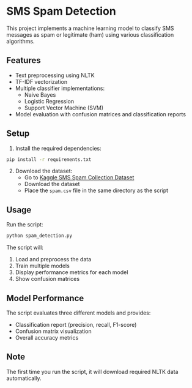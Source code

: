 # SMS Spam Detection

This project implements a machine learning model to classify SMS messages as spam or legitimate (ham) using various classification algorithms.

## Features

- Text preprocessing using NLTK
- TF-IDF vectorization
- Multiple classifier implementations:
  - Naive Bayes
  - Logistic Regression
  - Support Vector Machine (SVM)
- Model evaluation with confusion matrices and classification reports

## Setup

1. Install the required dependencies:
```bash
pip install -r requirements.txt
```

2. Download the dataset:
   - Go to [Kaggle SMS Spam Collection Dataset](https://www.kaggle.com/datasets/uciml/sms-spam-collection-dataset)
   - Download the dataset
   - Place the `spam.csv` file in the same directory as the script

## Usage

Run the script:
```bash
python spam_detection.py
```

The script will:
1. Load and preprocess the data
2. Train multiple models
3. Display performance metrics for each model
4. Show confusion matrices

## Model Performance

The script evaluates three different models and provides:
- Classification report (precision, recall, F1-score)
- Confusion matrix visualization
- Overall accuracy metrics

## Note

The first time you run the script, it will download required NLTK data automatically. 